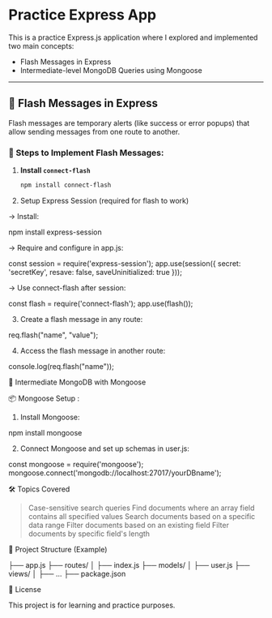 # Practice Express App

This is a practice Express.js application where I explored and implemented two main concepts:

- Flash Messages in Express
- Intermediate-level MongoDB Queries using Mongoose

---

## 🚨 Flash Messages in Express

Flash messages are temporary alerts (like success or error popups) that allow sending messages from one route to another.

### 🔧 Steps to Implement Flash Messages:

1. **Install `connect-flash`**
   ```bash
   npm install connect-flash

2) Setup Express Session (required for flash to work)

-> Install:

npm install express-session

-> Require and configure in app.js:

const session = require('express-session');
app.use(session({ secret: 'secretKey', resave: false, saveUninitialized: true }));

-> Use connect-flash after session:

const flash = require('connect-flash');
app.use(flash());

3) Create a flash message in any route:

req.flash("name", "value");

4) Access the flash message in another route:

console.log(req.flash("name"));

🧠 Intermediate MongoDB with Mongoose

📦 Mongoose Setup :

1) Install Mongoose:

npm install mongoose

2) Connect Mongoose and set up schemas in user.js:

const mongoose = require('mongoose');
mongoose.connect('mongodb://localhost:27017/yourDBname');

🛠️ Topics Covered

> Case-sensitive search queries
> Find documents where an array field contains all specified values
> Search documents based on a specific data range
> Filter documents based on an existing field
> Filter documents by specific field's length

📁 Project Structure (Example)

├── app.js
├── routes/
│   ├── index.js
├── models/
│   ├── user.js
├── views/
│   ├── ...
├── package.json

📜 License

This project is for learning and practice purposes.
